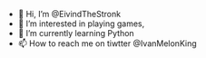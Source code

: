 - 👋 Hi, I’m @EivindTheStronk
- 👀 I’m interested in playing games,
- 🌱 I’m currently learning Python
- 📫 How to reach me on tiwtter @IvanMelonKing
